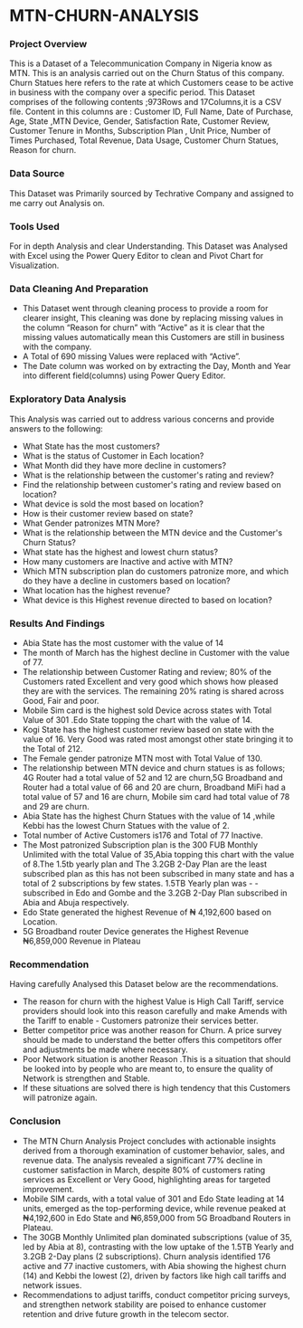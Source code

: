 # MTN-CHURN-ANALYSIS

### Project Overview
This is a Dataset of a Telecommunication Company in Nigeria know as MTN. This is an analysis carried out on the Churn Status of this company.
Churn Statues here refers to the rate at which Customers cease to be active in business with the company over a specific period.
This Dataset comprises of the following contents ;973Rows and 17Columns,it is a CSV file.
Content in this columns are :
Customer ID, Full Name, Date of Purchase, Age, State ,MTN Device, Gender, Satisfaction Rate, Customer Review, Customer Tenure in Months, Subscription Plan , Unit Price, Number of Times Purchased, Total Revenue, Data Usage, Customer Churn Statues, Reason for churn.

### Data Source
This Dataset was Primarily sourced by Techrative Company and assigned to me carry out Analysis on.

 ### Tools Used
For in depth  Analysis and clear Understanding. This Dataset was Analysed with Excel using the Power Query Editor to clean and Pivot Chart for Visualization.

 ### Data Cleaning And Preparation
- This Dataset went  through cleaning process to provide a room for clearer insight, This cleaning was done by replacing missing values in the column “Reason for churn” with   “Active” as it is clear that the missing values automatically mean this Customers are still in business with the company.
- A Total of 690 missing Values were replaced with “Active”.
- The Date column was worked on by extracting  the Day, Month and Year into different field(columns) using Power Query Editor.

 ### Exploratory Data Analysis
 This Analysis was carried out to address various concerns and provide answers to the following:
- What State has the most customers?
- What is the status of Customer in Each location?
- What Month did they have more decline in customers?
- What is the relationship between the customer's rating and review?
- Find the relationship between customer's rating and review based on location?
- What device is sold the most based on location?
- How is their customer review based on state?
- What Gender patronizes MTN More?
- What is the relationship between the MTN device and the Customer's Churn Status?
- What state has the highest and lowest churn status?
- How many customers are Inactive and active with MTN?
- Which MTN subscription plan do customers patronize more, and which do they have a decline     in customers based on location?
- What location has the highest revenue?
- What device is this Highest revenue directed to based on location?

### Results And Findings
- Abia State has the most customer with the value of 14
- The month of March has the highest decline in Customer with the value of 77.
- The relationship between Customer Rating and review; 80% of the Customers rated Excellent and very good which shows how pleased they are with the services. The remaining     20% rating is shared across Good, Fair and poor.
- Mobile Sim card is the highest sold Device across states with Total Value of 301 .Edo State topping the chart with the value of 14.
- Kogi State has the highest customer review based on state with the value of 16. Very Good was rated most amongst other state bringing it to the Total of 212.
- The Female gender patronize MTN most with Total Value of 130.
- The relationship between MTN device and churn statues is as follows;
  4G Router had a total value of 52 and 12 are churn,5G Broadband and Router had a total value of 66 and 20 are churn, Broadband MiFi had a total value of 57 and 16 are        churn, Mobile sim card had total value  of 78 and 29 are churn.
- Abia State has the highest Churn Statues with the value of 14 ,while Kebbi has the lowest Churn Statues with the value of 2.
- Total number of Active Customers is176 and Total of 77 Inactive.
- The Most patronized Subscription plan is the 300 FUB Monthly Unlimited with the total Value  of  35,Abia topping this chart with the value of 8.The 1.5tb yearly plan and     The 3.2GB 2-Day Plan are the least subscribed plan as this has not been subscribed in many state and has a total of 2 subscriptions by few states. 1.5TB Yearly plan was  - - subscribed in Edo and Gombe and the 3.2GB 2-Day Plan subscribed in Abia   and Abuja respectively.
- Edo State generated the highest Revenue of ₦ 4,192,600 based on Location.
- 5G Broadband router Device generates the Highest Revenue ₦6,859,000 Revenue in Plateau

### Recommendation
  Having carefully Analysed this Dataset below are the recommendations.
- The reason for churn with the highest Value is High Call Tariff, service providers should look into this reason carefully and make Amends with the Tariff to enable -         Customers patronize their services better.
- Better competitor price was another reason for Churn. A price survey should be made to understand the better offers this competitors offer and adjustments be made where      necessary.
- Poor Network situation is another Reason .This is a situation that should be looked into by people who are meant to, to ensure the quality of Network is strengthen and       Stable.
- If these situations are solved  there is high tendency that this Customers will patronize again.

### Conclusion 
- The MTN Churn Analysis Project concludes with actionable insights derived from a thorough examination of customer behavior, sales, and revenue data. The analysis revealed    a significant 77% decline in customer satisfaction in March, despite 80% of customers rating services as Excellent or Very Good, highlighting areas for targeted               improvement. 
- Mobile SIM cards, with a total value of 301 and Edo State leading at 14 units, emerged as the top-performing device, while revenue peaked at ₦4,192,600 in Edo State and      ₦6,859,000 from 5G Broadband Routers in Plateau. 
- The 30GB Monthly Unlimited plan dominated subscriptions (value of 35, led by Abia at 8), contrasting with the low uptake of the 1.5TB Yearly and 3.2GB 2-Day plans (2         subscriptions). Churn analysis identified 176 active and 77 inactive customers, with Abia showing the highest churn (14) and Kebbi the lowest (2), driven by factors like     high call tariffs and network issues. 
- Recommendations to adjust tariffs, conduct competitor pricing surveys, and strengthen network stability are poised to enhance customer retention and drive future growth in   the telecom sector.


  














  







